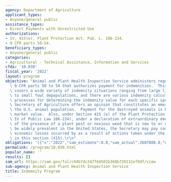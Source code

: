 ```yaml
---
agency: Department of Agriculture
applicant_types:
- Anyone/general public
assistance_types:
- Direct Payments with Unrestricted Use
authorizations:
- IV, 415(e), Plant Protection Act. Pub. L. 106-224.
- 9 CFR parts 50-54.
beneficiary_types:
- Anyone/general public
categories:
- Agricultural - Technical Assistance, Information and Services
cfda: '10.030'
fiscal_year: '2022'
layout: program
objective: "Animal and Plant Health Inspection Service administers regulations at\
  \ 9 CFR parts 50 to 54 that authorizes payment for indemnities.  This authority\
  \ covers a wide variety of indemnity situations ranging from large livestock depopulations\
  \ to small fowl depopulations, and there are various indemnity calculations and\
  \ processes for determining the indemnity value for each specific species.  The\
  \ Secretary of Agriculture offers an opinion that constitutes an emergency and threatens\
  \ the U.S. animal population.  Payment for the destroyed animals is based on fair\
  \ market value.  Also, under Section 415 (e) of the Plant Protection Act (Title\
  \ IV of Public Law 106-224), under a declaration of extraordinary emergency because\
  \ of the presence of a plant pest or noxious weed that is new to or not known to\
  \ be widely prevalent in the United States, the Secretary may pay compensation for\
  \ economic losses incurred by as a result of actions taken under the authorities\
  \ in this section (415).\r\n"
obligations: '[{"x":"2022","sam_estimate":0.0,"sam_actual":2687888.0,"usa_spending_actual":333329156.36},{"x":"2023","sam_estimate":2782936.0,"sam_actual":0.0,"usa_spending_actual":218939763.51},{"x":"2024","sam_estimate":2843259.0,"sam_actual":0.0,"usa_spending_actual":0.0}]'
permalink: /program/10.030.html
popular_name: ''
results: []
sam_url: https://sam.gov/fal/c94b7dc247f64502b368b720132ef0df/view
sub-agency: Animal and Plant Health Inspection Service
title: Indemnity Program
---
```

